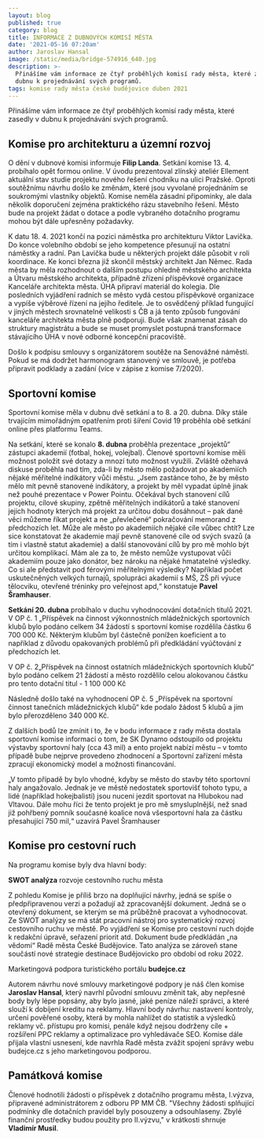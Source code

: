 ```yaml
---
layout: blog
published: true
category: blog
title: INFORMACE Z DUBNOVÝCH KOMISÍ MĚSTA
date: '2021-05-16 07:20am'
author: Jaroslav Hansal
image: /static/media/bridge-574916_640.jpg
description: >-
  Přinášíme vám informace ze čtyř proběhlých komisí rady města, které zasedly v
  dubnu k projednávání svých programů.
tags: komise rady města české budějovice duben 2021
---
```

Přinášíme vám informace ze čtyř proběhlých komisí rady města, které zasedly v dubnu k projednávání svých programů.

## Komise pro architekturu a územní rozvoj 

O dění v dubnové komisi informuje **Filip Landa**. Setkání komise 13. 4. probíhalo opět formou online. V úvodu prezentoval zlínský ateliér Ellement aktuální stav studie projektu nového řešení chodníku na ulici Pražské. Oproti soutěžnímu návrhu došlo ke změnám, které jsou vyvolané projednáním se soukromými vlastníky objektů. Komise neměla zásadní připomínky, ale dala několik doporučení zejména praktického rázu stavebního řešení. Město bude na projekt žádat o dotace a podle vybraného dotačního programu mohou být dále upřesněny požadavky.



K datu 18. 4. 2021 končí na pozici náměstka pro architekturu Viktor Lavička. Do konce volebního období se jeho kompetence přesunují na ostatní náměstky a radní. Pan Lavička bude u některých projekt dále působit v roli koordinace. Ke konci března již skončil městský architekt Jan Němec. Rada města by měla rozhodnout o dalším postupu ohledně městského architekta a Útvaru městského architekta, případně zřízení příspěvkové organizace Kanceláře architekta města. ÚHA připraví materiál do kolegia. Dle posledních vyjádření radních se město vydá cestou příspěvkové organizace a vypíše výběrové řízení na jejího ředitele. Je to osvědčený příklad fungující v jiných městech srovnatelné velikosti s ČB a já tento způsob fungování kanceláře architekta města plně podporuji. Bude však znamenat zásah do struktury magistrátu a bude se muset promyslet postupná transformace stávajícího ÚHA v nové odborné koncepční pracoviště.

Došlo k podpisu smlouvy s organizátorem soutěže na Senovážné náměstí. Pokud se má dodržet harmonogram stanovený ve smlouvě, je potřeba připravit podklady a zadání (více v zápise z komise 7/2020).  



## Sportovní komise

Sportovní komise měla v dubnu dvě setkání a to 8. a 20. dubna. Díky stále trvajícím mimořádným opatřením proti šíření Covid 19 proběhla obě setkání online přes platformu Teams.

Na setkání, které se konalo **8. dubna** proběhla prezentace „projektů“ zástupci akademií (fotbal, hokej, volejbal). Členové sportovní komise měli možnost položit své dotazy a mnozí tuto možnost využili. Zvláště ožehavá diskuse proběhla nad tím, zda-li by město mělo požadovat po akademiích nějaké měřitelné indikátory vůči městu. „Jsem zastánce toho, že by město mělo mít pevně stanovené indikátory, a projekt by měl vypadat úplně jinak než pouhé prezentace v Power Pointu. Očekával bych stanovení cílů projektu, cílové skupiny, zpětně měřitelných indikátorů a také stanovení jejich hodnoty kterých má projekt za určitou dobu dosáhnout – pak dané věci můžeme říkat projekt a ne „převlečené“ pokračování memorand z předchozích let. Může ale město po akademiích nějaké cíle vůbec chtít? Lze sice konstatovat že akademie mají pevně stanovené cíle od svých svazů (a tím i vlastně statut akademie) a další stanovování cílů by pro mě mohlo být určitou komplikací. Mám ale za to, že město nemůže vystupovat vůči akademiím pouze jako donátor, bez nároku na nějaké hmatatelné výsledky. Co si ale představit pod férovými měřitelnými výsledky? Například počet uskutečněných velkých turnajů, spolupráci akademií s MŠ, ZŠ při výuce tělocviku, otevřené tréninky pro veřejnost apd,“ konstatuje **Pavel Šramhauser**.

 

**Setkání 20. dubna** probíhalo v duchu vyhodnocování dotačních titulů 2021. V OP č. 1 „Příspěvek na činnost výkonnostních mládežnických sportovních klubů bylo podáno celkem 34 žádostí s sportovní komise rozdělila částku 6 700 000 Kč. Některým klubům byl částečně ponížen koeficient a to například z důvodu opakovaných problémů při předkládání vyúčtování z předchozích let.

V OP č. 2„Příspěvek na činnost ostatních mládežnických sportovních klubů“ bylo podáno celkem 21 žádostí a město rozdělilo celou alokovanou částku pro tento dotační titul - 1 100 000 Kč

Následně došlo také na vyhodnocení OP č. 5 „Příspěvek na sportovní činnost tanečních mládežnických klubů“ kde podalo žádost 5 klubů a jim bylo přerozděleno 340 000 Kč.

Z dalších bodů lze zmínit i to, že v bodu informace z rady města dostala sportovní komise informaci o tom, že SK Dynamo odstoupilo od projektu výstavby sportovní haly (cca 43 mil) a ento projekt nabízí městu – v tomto případě bube nejprve provedeno zhodnocení a Sportovní zařízení města  zpracují ekonomický model a možnosti financování. 

„V tomto případě by bylo vhodné, kdyby se město do stavby této sportovní haly angažovalo. Jednak je ve městě nedostatek sportovišť tohoto typu, a lidé (například hokejbalisti) jsou nuceni jezdit sportovat na Hlubokou nad Vltavou. Dále mohu říci že tento projekt je pro mě smysluplnější, než snad již pohřbený pomník současné koalice nová všesportovní hala za částku přesahující 750 mil,“ uzavírá Pavel Šramhauser



## Komise pro cestovní ruch



Na programu komise byly dva hlavní body:

**SWOT analýza** rozvoje cestovního ruchu města

Z pohledu Komise je příliš brzo na doplňující návrhy, jedná se spíše o předpřipravenou verzi a požadují až zpracovanější dokument. Jedná se o otevřený dokument, se kterým se má průběžně pracovat a vyhodnocovat. Ze SWOT analýzy se má stát pracovní nástroj pro systematický rozvoj cestovního ruchu ve městě. Po vyjádření se Komise pro cestovní ruch dojde k redakční úpravě, seřazení priorit atd. Dokument bude předkládán „na vědomí“ Radě města České Budějovice. Tato analýza se zároveň stane součástí nové strategie destinace Budějovicko pro období od roku 2022.



Marketingová podpora turistického portálu **budejce.cz**

Autorem návrhu nové smlouvy marketingové podpory je náš člen komise **Jaroslav Hansal**, který navrhl původní smlouvu změnit tak, aby nepřesné body byly lépe popsány, aby bylo jasné, jaké peníze náleží správci, a které slouží k dobíjení kreditu na reklamy. Hlavní body návrhu: nastavení kontroly, určení pověřené osoby, která by mohla nahlížet do statistik a výsledků reklamy vč. přístupu pro komisi, penále když nejsou dodrženy cíle + rozšíření PPC reklamy a optimalizace pro vyhledávače SEO. Komise dále přijala vlastní usnesení, kde navrhla Radě města zvážit spojení správy webu budejce.cz s jeho marketingovou podporou.





## Památková komise



Členové hodnotili žádosti o příspěvek z dotačního programu města, I.výzva, připravené administrátorem z odboru PP MM ČB. "Všechny žádosti splňující podmínky dle dotačních pravidel byly posouzeny a odsouhlaseny. Zbylé finanční prostředky budou použity pro II.výzvu," v krátkosti shrnuje **Vladimír Musil**.
